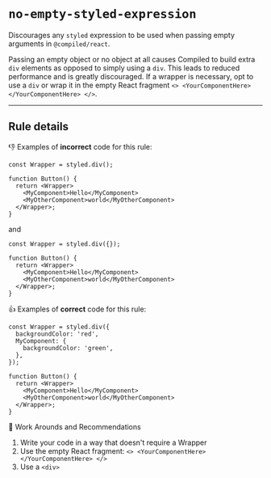 # `no-empty-styled-expression`

Discourages any `styled` expression to be used when passing empty arguments in `@compiled/react`.

Passing an empty object or no object at all causes Compiled to build extra `div` elements as opposed to simply using a `div`. This leads to reduced performance and is greatly discouraged. If a wrapper is necessary, opt to use a `div` or wrap it in the empty React fragment `<> <YourComponentHere></YourComponentHere> </>`.

---

## Rule details

👎 Examples of **incorrect** code for this rule:

```
const Wrapper = styled.div();

function Button() {
  return <Wrapper>
    <MyComponent>Hello</MyComponent>
    <MyOtherComponent>world</MyOtherComponent>
  </Wrapper>;
}
```

and

```
const Wrapper = styled.div({});

function Button() {
  return <Wrapper>
    <MyComponent>Hello</MyComponent>
    <MyOtherComponent>world</MyOtherComponent>
  </Wrapper>;
}
```

👍 Examples of **correct** code for this rule:

```
const Wrapper = styled.div({
  backgroundColor: 'red',
  MyComponent: {
    backgroundColor: 'green',
  },
});

function Button() {
  return <Wrapper>
    <MyComponent>Hello</MyComponent>
    <MyOtherComponent>world</MyOtherComponent>
  </Wrapper>;
}
```

🔀 Work Arounds and Recommendations

1. Write your code in a way that doesn't require a Wrapper
2. Use the empty React fragment: `<> <YourComponentHere></YourComponentHere> </>`
3. Use a `<div>`
